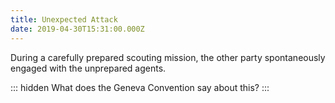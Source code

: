 ```yaml
---
title: Unexpected Attack
date: 2019-04-30T15:31:00.000Z
---
```


During a carefully prepared scouting mission, the other party spontaneously engaged with the unprepared agents.

::: hidden
What does the Geneva Convention say about this?
:::